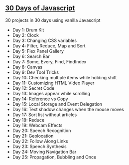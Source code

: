 <h2><a href= "https://javascript30.com/">30 Days of Javascript</a></h2>

30 projects in 30 days using vanilla Javascript

<ul>
<li> Day 1: Drum Kit </li>
<li> Day 2: Clock </li>
<li> Day 3: Changing CSS variables</li>
<li> Day 4: Filter, Reduce, Map and Sort</li>
<li> Day 5: Flex Panel Gallery</li>
<li> Day 6: Search Bar </li>
<li> Day 7: Some, Every, Find, FindIndex</li>
<li> Day 8: Canvas</li>
<li> Day 9: Dev Tool Tricks</li>
<li> Day 10: Checking multiple items while holding shift</li>
<li> Day 11: Customizing HTML Video Player </li>
<li> Day 12: Secret Code </li>
<li> Day 13: Images appear while scrolling</li>
<li> Day 14: Reference vs Copy</li>
<li> Day 15: Local Storage and Event Delegation</li>
<li> Day 16: Text shadow changes when the mouse moves</li>
<li> Day 17: Sort list without articles</li>
<li> Day 18: Reduce </li>
<li> Day 19: Webcam Effects </li>
<li> Day 20: Speech Recognition </li>
<li> Day 21: Geolocation </li>
<li> Day 22: Follow Along Links </li>
<li> Day 23: Speech Synthesis </li>
<li> Day 24: Moving Navigation Bar </li>
<li> Day 25: Propagation, Bubbling and Once </li>
</ul>



